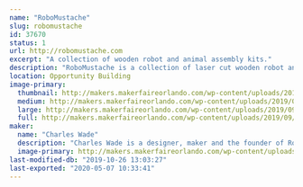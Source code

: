 ```yaml
---
name: "RoboMustache"
slug: robomustache
id: 37670
status: 1
url: http://robomustache.com
excerpt: "A collection of wooden robot and animal assembly kits."
description: "RoboMustache is a collection of laser cut wooden robot and animal assembly kits, accessories and more."
location: Opportunity Building
image-primary:
  thumbnail: http://makers.makerfaireorlando.com/wp-content/uploads/2019/09/wade-2-1-150x150.jpg
  medium: http://makers.makerfaireorlando.com/wp-content/uploads/2019/09/wade-2-1-300x200.jpg
  large: http://makers.makerfaireorlando.com/wp-content/uploads/2019/09/wade-2-1-1024x682.jpg
  full: http://makers.makerfaireorlando.com/wp-content/uploads/2019/09/wade-2-1.jpg
maker:
  name: "Charles Wade"
  description: "Charles Wade is a designer, maker and the founder of RoboMustache. "
  image-primary: http://makers.makerfaireorlando.com/wp-content/uploads/2015/06/20150612_112453-SQUARE-1024x1024.jpg
last-modified-db: "2019-10-26 13:03:27"
last-exported: "2020-05-07 10:33:41"
---
```


